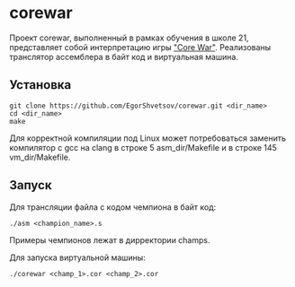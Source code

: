 # corewar
Проект сorewar, выполненный в рамках обучения в школе 21, представляет собой интерпретацию игры ["Core War"](https://ru.wikipedia.org/wiki/%D0%91%D0%BE%D0%B9_%D0%B2_%D0%BF%D0%B0%D0%BC%D1%8F%D1%82%D0%B8). Реализованы транслятор ассемблера в байт код и виртуальная машина.

## Установка
```
git clone https://github.com/EgorShvetsov/corewar.git <dir_name>
cd <dir_name>
make
```
Для корректной компиляции под Linux может потребоваться заменить компилятор с gcc на clang в строке 5 asm_dir/Makefile и в строке 145 vm_dir/Makefile.

## Запуск
Для трансляции файла с кодом чемпиона в байт код:
```
./asm <champion_name>.s
```
Примеры чемпионов лежат в дирректории champs.

Для запуска виртуальной машины:
```
./corewar <champ_1>.cor <champ_2>.cor
```


